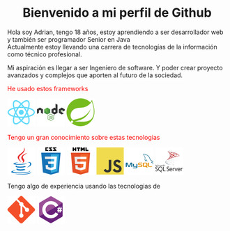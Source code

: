 <h1 align="center">Bienvenido a mi perfil de Github</h1>
<p align="left">
   Hola soy Adrian, tengo 18 años, estoy aprendiendo a ser desarrollador web y también ser programador Senior en Java <br>
   Actualmente estoy llevando una carrera de tecnologías de la información como técnico profesional.<br>
   
   Mi aspiración es llegar a ser Ingeniero de software. Y poder crear proyecto avanzados y complejos que aporten al futuro de la sociedad.
</p>
<p align="left">
   <p align="left" style="color: red;">
    He usado estos frameworks
    <p>
      <img src="https://github.com/devicons/devicon/blob/master/icons/react/react-original.svg" width="64" height="64">
      <img src="https://github.com/devicons/devicon/blob/master/icons/nodejs/nodejs-original-wordmark.svg" width="64" height="64">
      <img src="https://github.com/devicons/devicon/blob/master/icons/spring/spring-original.svg" width="64" height="64">
    </p>
  </p>
  
  <p align="left" style="color: red;">
    Tengo un gran conocimiento sobre estas tecnologias
    <p>
      <img src="https://github.com/devicons/devicon/blob/master/icons/java/java-original.svg" width="64" height="64">
      <img src="https://github.com/devicons/devicon/blob/master/icons/css3/css3-original-wordmark.svg" width="64" height="64">
      <img src="https://github.com/devicons/devicon/blob/master/icons/html5/html5-original-wordmark.svg" width="64" height="64">
      <img src="https://github.com/devicons/devicon/blob/master/icons/javascript/javascript-original.svg" width="64" height="64">
      <img src="https://github.com/devicons/devicon/blob/master/icons/mysql/mysql-original-wordmark.svg" width="64" height="64">
       <img src="https://github.com/devicons/devicon/blob/master/icons/microsoftsqlserver/microsoftsqlserver-original-wordmark.svg" width="64" height="64">
    </p>
  </p>

  <p aling="left">
    Tengo algo de experiencia usando las tecnologias de
    <p>
       <img src="https://github.com/devicons/devicon/blob/master/icons/git/git-original.svg" width="64" height="64">
       <img src="https://github.com/devicons/devicon/blob/master/icons/csharp/csharp-original.svg" width="64" height="64">
    </p>
  </p>
</p>

